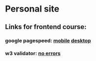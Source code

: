 # Personal site

## Links for frontend course:
### google pagespeed: [mobile](https://pagespeed.web.dev/analysis/https-h4x4d-github-io/zsg483mr4o?form_factor=mobile) [desktop](https://pagespeed.web.dev/analysis/https-h4x4d-github-io/zsg483mr4o?form_factor=desktop)
### w3 validator: [no errors](https://validator.w3.org/nu/?doc=https%3A%2F%2Fh4x4d.github.io%2F)


